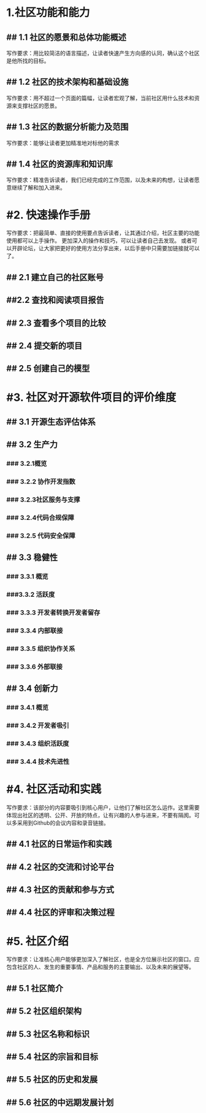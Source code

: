 # 1.社区功能和能力
##  ##	1.1 社区的愿景和总体功能概述 
写作要求：用比较简洁的语言描述，让读者快速产生方向感的认同，确认这个社区是他所找的目标。

##  ##	1.2 社区的技术架构和基础设施 
写作要求：用不超过一个页面的篇幅，让读者宏观了解，当前社区用什么技术和资源来支撑社区的愿景。

##  ##	1.3 社区的数据分析能力及范围 
写作要求：能够让读者更加精准地对标他的需求

##  ##	1.4 社区的资源库和知识库
写作要求：精准告诉读者，我们已经完成的工作范围，以及未来的构想，让读者愿意继续了解和加入进来。

#  #2. 快速操作手册  
写作要求：把最简单、直接的使用要点告诉读者，让其通过介绍，社区主要的功能使用都可以上手操作。
更加深入的操作和技巧，可以让读者自己去发现。
或者可以开辟论坛，让大家把更好的使用方法分享出来，以后手册中只需要加链接就可以了。

##  ##	2.1 建立自己的社区账号
##  ##2.2 查找和阅读项目报告
##  ##	2.3 查看多个项目的比较
##  ##	2.4 提交新的项目
##  ##	2.5 创建自己的模型
#  #3. 社区对开源软件项目的评价维度
##  ##	3.1 开源生态评估体系
##  ##	3.2 生产力
### ### 		3.2.1概览
###  ###		3.2.2 协作开发指数
###  ###		3.2.3社区服务与支撑
###  ###		3.2.4代码合规保障
###  ###		3.2.5 代码安全保障
##  ##	3.3 稳健性
###  ###	3.3.1 概览
###  ###3.3.2 活跃度
###  ###	3.3.3 开发者转换开发者留存
###  ###		3.3.4 内部联接
###  ###		3.3.5 组织协作关系
###  ###		3.3.6 外部联接
##  ##	3.4 创新力
###  ###		3.4.1 概览
###  ###		3.4.2 开发者吸引
###  ###		3.4.3 组织活跃度
###  ###		3.4.4 技术先进性
#  #4. 社区活动和实践 
写作要求：该部分的内容要吸引到核心用户，让他们了解社区怎么运作。这里需要体现出社区的透明、公开、开放的特点，让有兴趣的人参与进来，不要有隔阂。可以多采用到Github的会议内容和录音链接。

##  ##	4.1 社区的日常运作和实践
##  ##	4.2 社区的交流和讨论平台
##  ##	4.3 社区的贡献和参与方式
##  ##	4.4 社区的评审和决策过程
#  #5. 社区介绍
写作要求：让准核心用户能够更加深入了解社区，也是全方位展示社区的窗口。应包含社区的人、发生的重要事情、产品和服务的主要输出、以及未来的展望等。

##  ##	5.1 社区简介
##  ##	5.2 社区组织架构
##  ##	5.3 社区名称和标识
##  ##	5.4 社区的宗旨和目标
##  ##	5.5 社区的历史和发展
##  ##	5.6 社区的中远期发展计划
